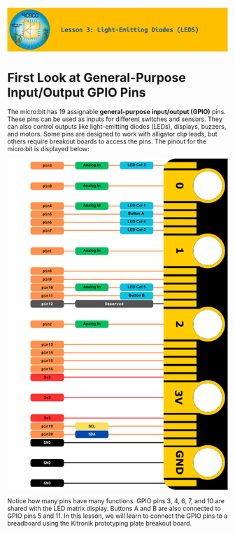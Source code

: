 ![header-lesson-03](assets/header-lesson-03.png)

# First Look at General-Purpose Input/Output GPIO Pins

The micro:bit has 19 assignable **general-purpose input/output (GPIO)** pins. These pins can be used as inputs for different switches and sensors. They can also control outputs like light-emitting diodes (LEDs), displays, buzzers, and motors. Some pins are designed to work with alligator clip leads, but others require breakout boards to access the pins. The pinout for the micro:bit is displayed below:

![microbit-pinout](assets/microbit-pinout.png)

Notice how many pins have many functions. GPIO pins 3, 4, 6, 7, and 10 are shared with the LED matrix display. Buttons A and B are also connected to GPIO pins 5 and 11. In this lesson, we will learn to connect the GPIO pins to a breadboard using the Kitronik prototyping plate breakout board.
